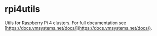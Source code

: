 # rpi4utils
Utils for Raspberry Pi 4 clusters. For full documentation see [https://docs.vmsystems.net/docs/](https://docs.vmsystems.net/docs/).
